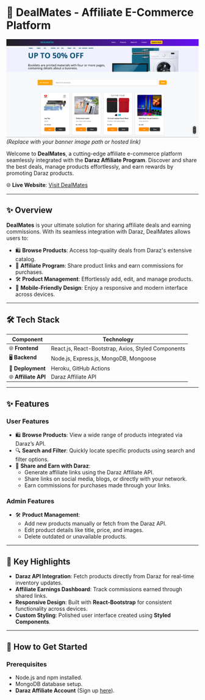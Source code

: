 # 🌟 DealMates - Affiliate E-Commerce Platform

![DealMates Banner](Frontend/src/assets/newbanner.png)  
*(Replace with your banner image path or hosted link)*  

Welcome to **DealMates**, a cutting-edge affiliate e-commerce platform seamlessly integrated with the **Daraz Affiliate Program**. Discover and share the best deals, manage products effortlessly, and earn rewards by promoting Daraz products.  

🌐 **Live Website**: [Visit DealMates](https://deal-mates-online-store.vercel.app/)

---

## ✨ Overview

**DealMates** is your ultimate solution for sharing affiliate deals and earning commissions. With its seamless integration with Daraz, DealMates allows users to:
- 🛍️ **Browse Products**: Access top-quality deals from Daraz's extensive catalog.
- 🤝 **Affiliate Program**: Share product links and earn commissions for purchases.
- 🛠️ **Product Management**: Effortlessly add, edit, and manage products.
- 📱 **Mobile-Friendly Design**: Enjoy a responsive and modern interface across devices.

---

## 🛠️ Tech Stack

| **Component**        | **Technology**               |  
|-----------------------|------------------------------|  
| 🌐 **Frontend**      | React.js, React-Bootstrap, Axios, Styled Components |  
| 🖥️ **Backend**       | Node.js, Express.js, MongoDB, Mongoose |  
| 🚀 **Deployment**    | Heroku, GitHub Actions |  
| 🌐 **Affiliate API** | Daraz Affiliate API          |  

---

## ✨ Features

### User Features
- 🛍️ **Browse Products**: View a wide range of products integrated via Daraz’s API.
- 🔍 **Search and Filter**: Quickly locate specific products using search and filter options.
- 🤝 **Share and Earn with Daraz**:
  - Generate affiliate links using the Daraz Affiliate API.
  - Share links on social media, blogs, or directly with your network.
  - Earn commissions for purchases made through your links.

### Admin Features
- 🛠️ **Product Management**:
  - Add new products manually or fetch from the Daraz API.
  - Edit product details like title, price, and images.
  - Delete outdated or unavailable products.

---

## 🎨 Key Highlights

- **Daraz API Integration**: Fetch products directly from Daraz for real-time inventory updates.
- **Affiliate Earnings Dashboard**: Track commissions earned through shared links.
- **Responsive Design**: Built with **React-Bootstrap** for consistent functionality across devices.
- **Custom Styling**: Polished user interface created using **Styled Components**.

---

## 🚀 How to Get Started

### Prerequisites
- Node.js and npm installed.
- MongoDB database setup.
- **Daraz Affiliate Account** (Sign up [here](https://affiliate.daraz.lk)).


